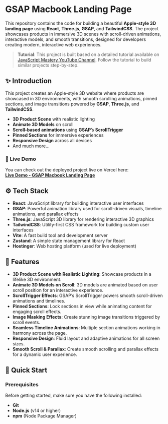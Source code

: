 # GSAP Macbook Landing Page

This repository contains the code for building a beautiful **Apple-style 3D landing page** using **React**, **Three.js**, **GSAP**, and **TailwindCSS**. The project showcases products in immersive 3D scenes with scroll-driven animations, interactive models, and smooth transitions, designed for developers creating modern, interactive web experiences.

> **Tutorial**: This project is built based on a detailed tutorial available on [JavaScript Mastery YouTube Channel](https://www.youtube.com/c/JavaScriptMastery). Follow the tutorial to build similar projects step-by-step.

## ✨ Introduction

This project creates an Apple-style 3D website where products are showcased in 3D environments, with smooth scrolling animations, pinned sections, and image transitions powered by **GSAP**, **Three.js**, and **TailwindCSS**.

- **3D Product Scene** with realistic lighting
- **Animate 3D Models** on scroll
- **Scroll-based animations** using **GSAP**’s **ScrollTrigger**
- **Pinned Sections** for immersive experiences
- **Responsive Design** across all devices
- And much more...

### 🚀 Live Demo
You can check out the deployed project live on Vercel here:  
**[Live Demo - GSAP Macbook Landing Page](https://my-gsap-macbook-landing-page.vercel.app/)**

## ⚙️ Tech Stack

- **React**: JavaScript library for building interactive user interfaces
- **GSAP**: Powerful animation library used for scroll-driven visuals, timeline animations, and parallax effects
- **Three.js**: JavaScript 3D library for rendering interactive 3D graphics
- **TailwindCSS**: Utility-first CSS framework for building custom user interfaces
- **Vite**: A fast build tool and development server
- **Zustand**: A simple state management library for React
- **Hostinger**: Web hosting platform (used for live deployment)

## 🔋 Features

- **3D Product Scene with Realistic Lighting**: Showcase products in a lifelike 3D environment.
- **Animate 3D Models on Scroll**: 3D models are animated based on user scroll position for an interactive experience.
- **ScrollTrigger Effects**: GSAP’s ScrollTrigger powers smooth scroll-driven animations and timelines.
- **Pinned Sections**: Lock sections in view while animating content for engaging scroll effects.
- **Image Masking Effects**: Create stunning image transitions triggered by scroll events.
- **Seamless Timeline Animations**: Multiple section animations working in harmony across the page.
- **Responsive Design**: Fluid layout and adaptive animations for all screen sizes.
- **Smooth Scroll & Parallax**: Create smooth scrolling and parallax effects for a dynamic user experience.

## 🤸 Quick Start

### Prerequisites

Before getting started, make sure you have the following installed:

- **Git**
- **Node.js** (v14 or higher)
- **npm** (Node Package Manager)

